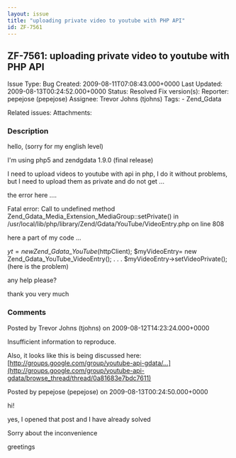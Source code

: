 ```yaml
---
layout: issue
title: "uploading private video to youtube with PHP API"
id: ZF-7561
---
```


ZF-7561: uploading private video to youtube with PHP API
--------------------------------------------------------

 Issue Type: Bug Created: 2009-08-11T07:08:43.000+0000 Last Updated: 2009-08-13T00:24:52.000+0000 Status: Resolved Fix version(s): 
 Reporter:  pepejose (pepejose)  Assignee:  Trevor Johns (tjohns)  Tags: - Zend\_Gdata
 
 Related issues: 
 Attachments: 
### Description

hello, (sorry for my english level)

I'm using php5 and zendgdata 1.9.0 (final release)

I need to upload videos to youtube with api in php, I do it without problems, but I need to upload them as private and do not get ...

the error here ....

Fatal error: Call to undefined method Zend\_Gdata\_Media\_Extension\_MediaGroup::setPrivate() in /usr/local/lib/php/library/Zend/Gdata/YouTube/VideoEntry.php on line 808

here a part of my code ...

$yt = new Zend\_Gdata\_YouTube($httpClient); $myVideoEntry= new Zend\_Gdata\_YouTube\_VideoEntry(); . . . $myVideoEntry->setVideoPrivate(); (here is the problem)

any help please?

thank you very much

 

 

### Comments

Posted by Trevor Johns (tjohns) on 2009-08-12T14:23:24.000+0000

Insufficient information to reproduce.

Also, it looks like this is being discussed here: [http://groups.google.com/group/youtube-api-gdata/…](http://groups.google.com/group/youtube-api-gdata/browse_thread/thread/0a81683e7bdc7611)

 

 

Posted by pepejose (pepejose) on 2009-08-13T00:24:50.000+0000

hi!

yes, I opened that post and I have already solved

Sorry about the inconvenience

greetings

 

 